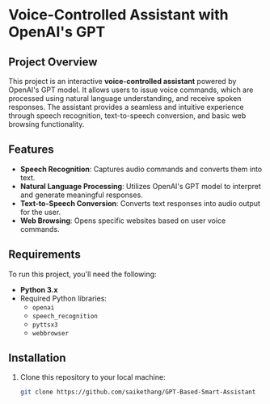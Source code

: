 # Voice-Controlled Assistant with OpenAI's GPT

## Project Overview
This project is an interactive **voice-controlled assistant** powered by OpenAI's GPT model. It allows users to issue voice commands, which are processed using natural language understanding, and receive spoken responses. The assistant provides a seamless and intuitive experience through speech recognition, text-to-speech conversion, and basic web browsing functionality.

## Features
- **Speech Recognition**: Captures audio commands and converts them into text.
- **Natural Language Processing**: Utilizes OpenAI's GPT model to interpret and generate meaningful responses.
- **Text-to-Speech Conversion**: Converts text responses into audio output for the user.
- **Web Browsing**: Opens specific websites based on user voice commands.

## Requirements
To run this project, you'll need the following:
- **Python 3.x**
- Required Python libraries:
  - `openai`
  - `speech_recognition`
  - `pyttsx3`
  - `webbrowser`

## Installation
1. Clone this repository to your local machine:
   ```bash
   git clone https://github.com/saikethang/GPT-Based-Smart-Assistant
